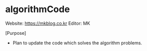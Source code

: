 # algorithmCode
Website: https://mkblog.co.kr
Editor: MK

[Purpose]
- Plan to update the code which solves the algorithm problems.
